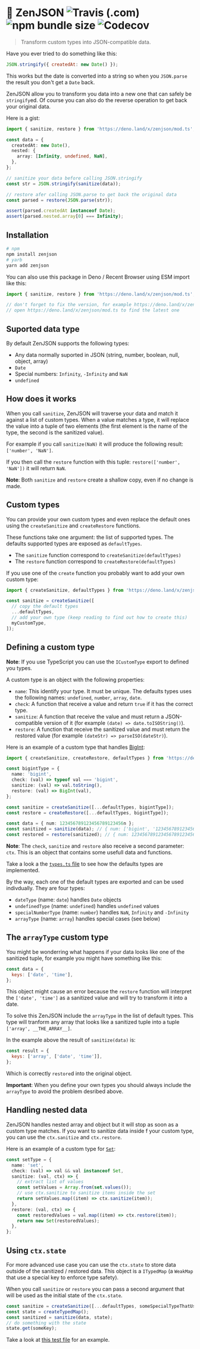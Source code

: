 # 🏯 ZenJSON ![Travis (.com)](https://img.shields.io/travis/com/etienne-dldc/zenjson) ![npm bundle size](https://img.shields.io/bundlephobia/min/zenjson) ![Codecov](https://img.shields.io/codecov/c/gh/etienne-dldc/zenjson)

> Transform custom types into JSON-compatible data.

Have you ever tried to do something like this:

```js
JSON.stringify({ createdAt: new Date() });
```

This works but the date is converted into a string so when you `JSON.parse` the result you don't get a `Date` back.

ZenJSON allow you to transform you data into a new one that can safely be `stringify`ed. Of course you can also do the reverse operation to get back your original data.

Here is a gist:

```ts
import { sanitize, restore } from 'https://deno.land/x/zenjson/mod.ts';

const data = {
  createdAt: new Date(),
  nested: {
    array: [Infinity, undefined, NaN],
  },
};

// sanitize your data before calling JSON.stringify
const str = JSON.stringify(sanitize(data));

// restore afer calling JSON.parse to get back the original data
const parsed = restore(JSON.parse(str));

assert(parsed.createdAt instanceof Date);
assert(parsed.nested.array[0] === Infinity);
```

## Installation

```bash
# npm
npm install zenjson
# yarb
yarn add zenjson
```

You can also use this package in Deno / Recent Browser using ESM import like this:

```js
import { sanitize, restore } from 'https://deno.land/x/zenjson/mod.ts';

// don't forget to fix the version, for example https://deno.land/x/zenjson@v1.0.0/mod.ts
// open https://deno.land/x/zenjson/mod.ts to find the latest one
```

## Suported data type

By default ZenJSON supports the following types:

- Any data normally suported in JSON (string, number, boolean, null, object, array)
- `Date`
- Special numbers: `Infinity`, `-Infinity` and `NaN`
- `undefined`

## How does it works

When you call `sanitize`, ZenJSON will traverse your data and match it against a list of custom types. When a value matches a type, it will replace the value into a tuple of two elements (the first element is the name of the type, the second is the sanitized value).

For example if you call `sanitize(NaN)` it will produce the following result: `['number', 'NaN']`.

If you then call the `restore` function with this tuple: `restore(['number', 'NaN'])` it will return `NaN`.

**Note**: Both `sanitize` and `restore` create a shallow copy, even if no change is made.

## Custom types

You can provide your own custom types and even replace the default ones using the `createSanitize` and `createRestore` functions.

These functions take one argument: the list of supported types. The defaults supported types are exposed as `defaultTypes`.

- The `sanitize` function correspond to `createSanitize(defaultTypes)`
- The `restore` function correspond to `createRestore(defaultTypes)`

If you use one of the `create` function you probably want to add your own custom type:

```ts
import { createSanitize, defaultTypes } from 'https://deno.land/x/zenjson/mod.ts';

const sanitize = createSanitize([
  // copy the default types
  ...defaultTypes,
  // add your own type (keep reading to find out how to create this)
  myCustomType,
]);
```

## Defining a custom type

**Note**: If you use TypeScript you can use the `ICustomType` export to defined you types.

A custom type is an object with the following properties:

- `name`: This identify your type. It must be unique. The defaults types uses the following names: `undefined`, `number`, `array`, `date`.
- `check`: A function that receive a value and return `true` if it has the correct type.
- `sanitize`: A function that receive the value and must return a JSON-compatible version of it (for example `(date) => date.toISOString()`).
- `restore`: A function that receive the sanitized value and must return the restored value (for example `(dateStr) => parseISO(dateStr)`).

Here is an example of a custom type that handles [BigInt](https://developer.mozilla.org/en-US/docs/Web/JavaScript/Reference/Global_Objects/BigInt):

```ts
import { createSanitize, createRestore, defaultTypes } from 'https://deno.land/x/zenjson/mod.ts';

const bigintType = {
  name: 'bigint',
  check: (val) => typeof val === 'bigint',
  sanitize: (val) => val.toString(),
  restore: (val) => BigInt(val),
};

const sanitize = createSanitize([...defaultTypes, bigintType]);
const restore = createRestore([...defaultTypes, bigintType]);

const data = { num: 123456789123456789123456n };
const sanitized = sanitize(data); // { num: ['bigint', '123456789123456789123456'] }
const restored = restore(sanitized); // { num: 123456789123456789123456n }
```

**Note**: The `check`, `sanitize` and `restore` also receive a second parameter: `ctx`. This is an object that contains some usefull data and functions.

Take a look a the [`types.ts` file](https://github.com/etienne-dldc/zenjson/blob/main/src/types.ts) to see how the defaults types are implemented.

By the way, each one of the default types are exported and can be used indivdually. They are four types:

- `dateType` (name: `date`) handles `Date` objects
- `undefinedType` (name: `undefined`) handles `undefined` values
- `specialNumberType` (name: `number`) handles `NaN`, `Infinity` and `-Infinity`
- `arrayType` (name: `array`) handles special cases (see below)

## The `arrayType` custom type

You might be wonderring what happens if your data looks like one of the sanitized tuple, for example you might have something like this:

```js
const data = {
  keys: ['date', 'time'],
};
```

This object might cause an error because the `restore` function will interpret the `['date', 'time']` as a sanitized value and will try to transform it into a date.

To solve this ZenJSON include the `arrayType` in the list of default types. This type will tranform any array that looks like a sanitized tuple into a tuple `['array', __THE_ARRAY__]`.

In the example above the result of `sanitize(data)` is:

```js
const result = {
  keys: ['array', ['date', 'time']],
};
```

Which is correctly `restore`d into the original object.

**Important**: When you define your own types you should always include the `arrayType` to avoid the problem desribed above.

## Handling nested data

ZenJSON handles nested array and object but it will stop as soon as a custom type matches. If you want to sanitize data inside f your custom type, you can use the `ctx.sanitize` and `ctx.restore`.

Here is an example of a custom type for [`Set`](https://developer.mozilla.org/en-US/docs/Web/JavaScript/Reference/Global_Objects/Set):

```ts
const setType = {
  name: 'set',
  check: (val) => val && val instanceof Set,
  sanitize: (val, ctx) => {
    // extract list of values
    const setValues = Array.from(set.values());
    // use ctx.sanitize to sanitize items inside the set
    return setValues.map((item) => ctx.sanitize(item));
  },
  restore: (val, ctx) => {
    const restoredValues = val.map((item) => ctx.restore(item));
    return new Set(restoredValues);
  },
};
```

## Using `ctx.state`

For more advanced use case you can use the `ctx.state` to store data outside of the sanitized / restored data. This object is a `ITypedMap` (a `WeakMap` that use a special key to enforce type safety).

When you call `sanitize` or `restore` you can pass a second argument that will be used as the initial state of the `ctx.state`.

```ts
const sanitize = createSanitize([...defaultTypes, someSpecialTypeThatUsesCtxState]);
const state = createTypedMap();
const sanitized = sanitize(data, state);
// do something with the state
state.get(someKey);
```

Take a look at [this test file]('./tests/files.test.ts) for an example.
